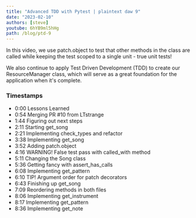 ```yaml
---
title: "Advanced TDD with Pytest | plaintext daw 9"
date: "2023-02-10"
authors: [steve]
youtube: 6hYB9ml5hHg
path: /blog/ptd-9
---
```


<YouTubePlayer youtubeLink={frontmatter.youtube} />

In this video, we use patch.object to test that other methods in the class are called while keeping the test scoped to a single unit - true unit tests!

We also continue to apply Test Driven Development (TDD) to create our ResourceManager class, which will serve as a great foundation for the application when it's complete.

<!-- truncate -->

### Timestamps

- 0:00 Lessons Learned
- 0:54 Merging PR  #10 from LTstrange
- 1:44 Figuring out next steps
- 2:11 Starting get_song
- 2:21 Implementing check_types and refactor
- 3:38 Implementing get_song
- 3:52 Adding patch.object
- 4:16 WARNING! False test pass with called_with method
- 5:11 Changing the Song class
- 5:36 Getting fancy with assert_has_calls
- 6:08 Implementing get_pattern
- 6:10 TIP! Argument order for patch decorators
- 6:43 Finishing up get_song
- 7:09 Reordering methods in both files
- 8:06 Implementing get_instrument
- 8:17 Implementing get_pattern
- 8:36 Implementing get_note
